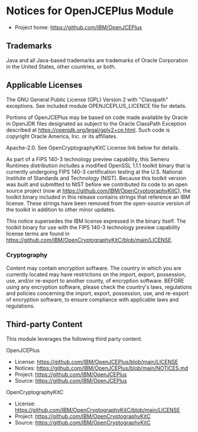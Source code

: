 # Notices for OpenJCEPlus Module

* Project home: https://github.com/IBM/OpenJCEPlus

## Trademarks

Java and all Java-based trademarks are trademarks of Oracle Corporation in the United States, other countries, or both.

## Applicable Licenses

The GNU General Public License (GPL) Version 2 with "Classpath" exceptions. See included module OPENJCEPLUS_LICENCE file for details.

Portions of OpenJCEPlus may be based on code made available by Oracle in OpenJDK files designated as subject to the Oracle ClassPath Exception described at https://openjdk.org/legal/gplv2+ce.html. Such code is copyright Oracle America, Inc. or its affiliates.

Apache-2.0. See OpenCryptographyKitC License link below for details.

As part of a FIPS 140-3 technology preview capability, this Semeru Runtimes distribution includes a modified OpenSSL 1.1.1 toolkit binary that is currently
undergoing FIPS 140-3 certification testing at the U.S. National Institute of Standards and Technology (NIST). Because this toolkit version was built and
submitted to NIST before we contributed its code to an open source project (now at https://github.com/IBM/OpenCryptographyKitC), the toolkit binary included in
this release contains strings that reference an IBM license. These strings have been removed from the open-source version of the toolkit in addition to other
minor updates.

This notice supersedes the IBM license expressed in the binary itself. The toolkit binary for use with the FIPS 140-3 technology preview capability license
terms are found in https://github.com/IBM/OpenCryptographyKitC/blob/main/LICENSE.

### Cryptography

Content may contain encryption software. The country in which you are currently located may have restrictions on the import, export, possession, use, and/or re-export to another county,
of encryption software. BEFORE using any encryption software, please check the country's laws, regulations and policies concerning the import, export, possession, use, and re-export of
encryption software, to ensure compliance with applicable laws and regulations.

## Third-party Content

This module leverages the following third party content.

OpenJCEPlus

* License: https://github.com/IBM/OpenJCEPlus/blob/main/LICENSE
* Notices: https://github.com/IBM/OpenJCEPlus/blob/main/NOTICES.md
* Project: https://github.com/IBM/OpenJCEPlus
* Source: https://github.com/IBM/OpenJCEPlus

OpenCryptographyKitC

* License: https://github.com/IBM/OpenCryptographyKitC/blob/main/LICENSE
* Project: https://github.com/IBM/OpenCryptographyKitC
* Source: https://github.com/IBM/OpenCryptographyKitC
